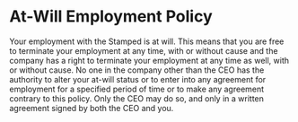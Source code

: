 # At-Will Employment Policy

Your employment with the Stamped is at will.  This means that you are free to terminate your employment at any time, with or without cause and the company has a right to terminate your employment at any time as well, with or without cause.  No one in the company other than the CEO has the authority to alter your at-will status or to enter into any agreement for employment for a specified period of time or to make any agreement contrary to this policy.  Only the CEO may do so, and only in a written agreement signed by both the CEO and you.
